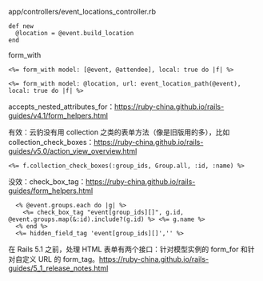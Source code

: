 app/controllers/event_locations_controller.rb
```
def new
  @location = @event.build_location
end
```

form_with
```
<%= form_with model: [@event, @attendee], local: true do |f| %>

<%= form_with model: @location, url: event_location_path(@event), local: true do |f| %>
```

accepts_nested_attributes_for：<https://ruby-china.github.io/rails-guides/v4.1/form_helpers.html>


有效：云豹没有用 collection 之类的表单方法（像是旧版用的多），比如 collection_check_boxes：<https://ruby-china.github.io/rails-guides/v5.0/action_view_overview.html>
```
<%= f.collection_check_boxes(:group_ids, Group.all, :id, :name) %>
```

没效：check_box_tag：<https://ruby-china.github.io/rails-guides/form_helpers.html>
```
  <% @event.groups.each do |g| %>
    <%= check_box_tag "event[group_ids][]", g.id, @event.groups.map(&:id).include?(g.id) %> <%= g.name %>
  <% end %>
  <%= hidden_field_tag 'event[group_ids][]','' %>
```

在 Rails 5.1 之前，处理 HTML 表单有两个接口：针对模型实例的 form_for 和针对自定义 URL 的 form_tag。<https://ruby-china.github.io/rails-guides/5_1_release_notes.html>